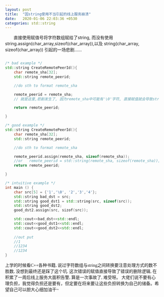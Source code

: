 ```yaml
---
layout: post
title:  "因string使用不当引起的线上服务崩溃"
date:   2020-01-06 22:03:36 +0530
categories: std::string
---
```

&#8195;&#8195;直接使用赋值号将字符数组赋给了string, 而没有使用string.assign(char_array,sizeof(char_array)),以及 string(char_array, sizeof(char_array)) 引起的一场悲剧...... 

```c++

/* bad example */
std::string CreateRemotePeerId(){
    char remote_sha[32];
    std::string remote_peerid;

    //do sth to format remote_sha

    remote_peerid = remote_sha; 
    // 就是这里,悲剧发生了, 因为remote_sha中可能有'\0'字符, 直接赋值就会导致string被截断.

    return remote_peerid;  

}

/* good example */
std::string CreateRemotePeerId(){
    char remote_sha[32];
    std::string remote_peerid;

    //do sth to format remote_sha

    remote_peerid.assign(remote_sha, sizeof(remote_sha)); 
    //or   remote_peerid = std::string(remote_sha, sizeof(remote_sha));
    return remote_peerid;

}

/* intuitive example */
int main () {
    char src[5] = {'1','\0', '2','3','4'};
    std::string bad_dst = src;
    std::string good_dst1 = std::string(src, sizeof(src));
    std::string good_dst2;
    good_dst2.assign(src, sizof(src));

    std::cout<<bad_dst<<std::endl;
    std::cout<<good_dst1<<std::endl;
    std::cout<<good_dst2<<std::endl;
    
    //out put
    //1
    //1234
    //1234
}

```

<font face="微软雅黑" >上学的时候看C++各种书籍, 说过字符数组与string之间转换要注意处理方式的数不胜数, 没想到最终还是踩了这个坑. 这次错误的赋值直接导致了错误的删除逻辑, 在积累了一周后线上服务大面积告警, 算是一次事故了, 难受呀。 大佬们说不要有心理负担，我觉得负担还是要有，但定要在将来要让这些负担转换为自己的储备。希望自己可以胆大心细加油干~</font>
